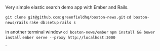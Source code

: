 Very simple elastic search demo app with Ember and Rails.


`git clone git@github.com:greenfieldhq/boston-news.git`
`cd boston-news/rails`
`rake db:setup`
`rails s`

in another terminal window
`cd boston-news/ember`
`npm install && bower install`
`ember serve --proxy http://localhost:3000`


`
